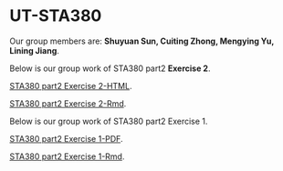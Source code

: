 # UT-STA380

Our group members are: **Shuyuan Sun, Cuiting Zhong, Mengying Yu, Lining Jiang**.

Below is our group work of STA380 part2 **Exercise 2**.

[STA380 part2 Exercise 2-HTML](https://github.com/MSBA-StellaSun/UT-STA380/blob/master/STA_380-Exercise2.html).

[STA380 part2 Exercise 2-Rmd](https://github.com/MSBA-StellaSun/UT-STA380/blob/master/STA%20380%20Homework%202%20-%20Cuiting%20Zhong%2C%20Lining%20Jiang%2C%20Shuyuan%20Sun%2C%20Mengying%20Yu.Rmd).


Below is our group work of STA380 part2 Exercise 1.

[STA380 part2 Exercise 1-PDF](https://github.com/MSBA-StellaSun/UT-STA380/blob/master/STA_380_Homework1-Shuyuan_Sun%2C_Mengying_Yu%2C_Cuiting_Zhong%2C_Lining_Jiang.pdf).

[STA380 part2 Exercise 1-Rmd](https://github.com/MSBA-StellaSun/UT-STA380/blob/master/STA%20380%2C%20Exercise1-Shuyuan%20Sun%2C%20Mengying%20Yu%2C%20Cuiting%20Zhong%2C%20Lining%20Jiang.Rmd).


